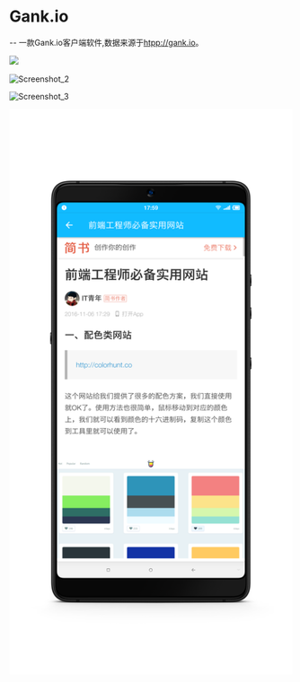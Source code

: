 # Gank.io

--
一款Gank.io客户端软件,数据来源于[htpp://gank.io]()。

![](/Users/liupeng/Gank.io/screen/Screenshot_1.png)

![Screenshot_2](/Users/liupeng/Gank.io/screen/Screenshot_2.png)

![Screenshot_3](/Users/liupeng/Gank.io/screen/Screenshot_3.png)

![Screenshot_4](/screen/Screenshot_4.png)
